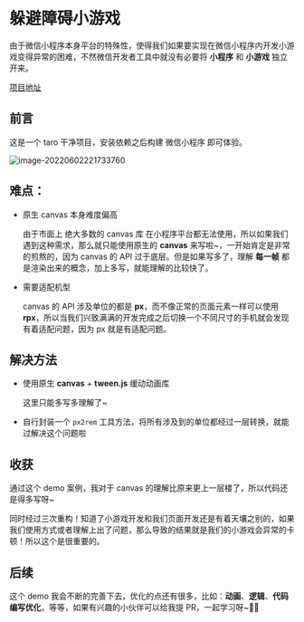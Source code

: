 # 躲避障碍小游戏

由于微信小程序本身平台的特殊性，使得我们如果要实现在微信小程序内开发小游戏变得异常的困难，不然微信开发者工具中就没有必要将 **小程序** 和 **小游戏** 独立开来。

[项目地址](https://github.com/Jimmylxue/obstacle_game)

## 前言

这是一个 taro 干净项目，安装依赖之后构建 微信小程序 即可体验。

![image-20220602221733760](https://vitepress-source.oss-cn-beijing.aliyuncs.com/typoraimage-20220602221733760.png)

## 难点：

- 原生 canvas 本身难度偏高

  由于市面上 绝大多数的 canvas 库 在小程序平台都无法使用，所以如果我们遇到这种需求，那么就只能使用原生的 **canvas** 来写啦~，一开始肯定是非常的煎熬的，因为 canvas 的 API 过于底层。但是如果写多了，理解 **每一帧** 都是渲染出来的概念，加上多写，就能理解的比较快了。

- 需要适配机型

  canvas 的 API 涉及单位的都是 **px**，而不像正常的页面元素一样可以使用 **rpx**，所以当我们兴致满满的开发完成之后切换一个不同尺寸的手机就会发现有着适配问题，因为 px 就是有适配问题。

## 解决方法

- 使用原生 **canvas** + **tween.js** 缓动动画库

  这里只能多写多理解了~

- 自行封装一个 `px2rem` 工具方法，将所有涉及到的单位都经过一层转换，就能过解决这个问题啦

## 收获

通过这个 demo 案例，我对于 canvas 的理解比原来更上一层楼了，所以代码还是得多写呀~

同时经过三次重构！知道了小游戏开发和我们页面开发还是有着天壤之别的，如果我们使用方式或者理解上出了问题，那么导致的结果就是我们的小游戏会异常的卡顿！所以这个是很重要的。

## 后续

这个 demo 我会不断的完善下去，优化的点还有很多，比如：**动画**、**逻辑**、**代码编写优化**，等等，如果有兴趣的小伙伴可以给我提 PR，一起学习呀~💪🏻

